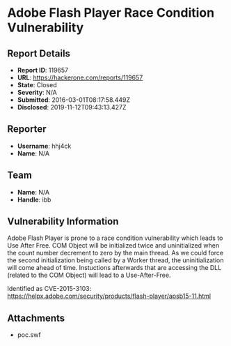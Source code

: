 # Adobe Flash Player Race Condition Vulnerability

## Report Details
- **Report ID**: 119657
- **URL**: https://hackerone.com/reports/119657
- **State**: Closed
- **Severity**: N/A
- **Submitted**: 2016-03-01T08:17:58.449Z
- **Disclosed**: 2019-11-12T09:43:13.427Z

## Reporter
- **Username**: hhj4ck
- **Name**: N/A

## Team
- **Name**: N/A
- **Handle**: ibb

## Vulnerability Information
Adobe Flash Player is prone to a race condition vulnerability which leads to Use After Free. 
COM Object will be initialized twice and uninitialized when the count number decrement to zero by the main thread. As we could force the second initialization being called by a Worker thread, the uninitialization will come ahead of time. Instuctions afterwards that are accessing the DLL (related to the COM Object) will lead to a Use-After-Free.

Identified as CVE-2015-3103:
https://helpx.adobe.com/security/products/flash-player/apsb15-11.html

## Attachments
- poc.swf
